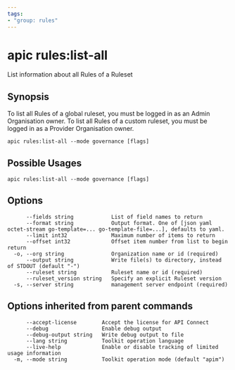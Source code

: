 ```yaml
---
tags:
- "group: rules"
---
```

# apic rules:list-all

List information about all Rules of a Ruleset

## Synopsis

To list all Rules of a global ruleset, you must be logged in as an Admin Organisation owner. To list all Rules of a custom ruleset, you must be logged in as a Provider Organisation owner.

```
apic rules:list-all --mode governance [flags]
```

## Possible Usages

```
apic rules:list-all --mode governance [flags]
```

## Options

```
      --fields string            List of field names to return
      --format string            Output format. One of [json yaml octet-stream go-template=... go-template-file=...], defaults to yaml.
      --limit int32              Maximum number of items to return
      --offset int32             Offset item number from list to begin return
  -o, --org string               Organization name or id (required)
      --output string            Write file(s) to directory, instead of STDOUT (default "-")
      --ruleset string           Ruleset name or id (required)
      --ruleset_version string   Specify an explicit Ruleset version
  -s, --server string            management server endpoint (required)
```

## Options inherited from parent commands

```
      --accept-license        Accept the license for API Connect
      --debug                 Enable debug output
      --debug-output string   Write debug output to file
      --lang string           Toolkit operation language
      --live-help             Enable or disable tracking of limited usage information
  -m, --mode string           Toolkit operation mode (default "apim")
```
